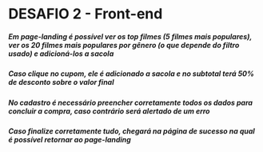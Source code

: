 # DESAFIO 2 - Front-end

##### Em page-landing é possível ver os top filmes (5 filmes mais populares), ver os 20 filmes mais populares por gênero (o que depende do filtro usado) e adicioná-los a sacola
##### Caso clique no cupom, ele é adicionado a sacola e no subtotal terá 50% de desconto sobre o valor final

##### No cadastro é necessário preencher corretamente todos os dados para concluir a compra, caso contrário será alertado de um erro

##### Caso finalize corretamente tudo, chegará na página de sucesso na qual é possível retornar ao page-landing

